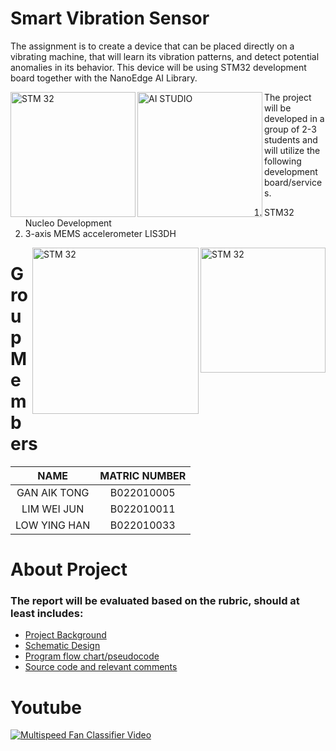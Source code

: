 # Smart Vibration Sensor 
The assignment is to create a device that can be placed directly on a vibrating machine, that will learn its vibration 
patterns, and detect potential anomalies in its behavior. This device will be using STM32 development board 
together with the NanoEdge AI Library.

<img align="left" alt="STM 32" width="200" src="https://cartesiam-neai-docs.readthedocs-hosted.com/_images/st_logo.png">
<img align="left" alt="AI STUDIO" width="200" src="https://cartesiam-neai-docs.readthedocs-hosted.com/_images/banner.png">

The project will be developed in a group of 2-3 students and will utilize the following development 
board/services.
1.   STM32 Nucleo Development   
2.   3-axis MEMS accelerometer LIS3DH

<img align="right" alt="STM 32" width="200" src="https://images.okr.ro/serve/product/1af0c4ad43ce5306497b3d827d4c4af0-274369-400_400"><img align="right" alt="STM 32" width="266" src="https://cartesiam-neai-docs.readthedocs-hosted.com/_images/nucleo-l432kc.jpg">

# Group Members
| NAME | MATRIC NUMBER |
|:---:|:---:|
|GAN AIK TONG|B022010005|
|LIM WEI JUN|B022010011|
|LOW YING HAN|B022010033|

# About Project
### The report will be evaluated based on the rubric, should at least includes:
* [Project Background](Rubric/Project%20Background.txt) </br>
* [Schematic Design](Rubric/Schematic%20Diagram.png) </br>
* [Program flow chart/pseudocode](Rubric/Program%20Flow%20Chart.png) </br>
* [Source code and relevant comments](Core/Src/main.c)

# Youtube
[![Multispeed Fan Classifier Video](https://img.youtube.com/vi/p0kYHRa8ACM/0.jpg)](https://www.youtube.com/watch?v=p0kYHRa8ACM)

